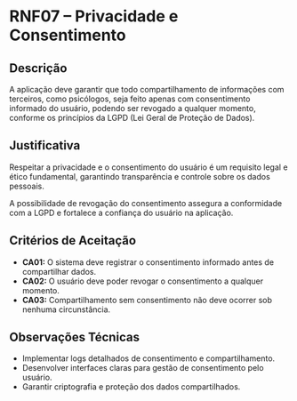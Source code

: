 # RNF07 – Privacidade e Consentimento

## Descrição  
A aplicação deve garantir que todo compartilhamento de informações com terceiros, como psicólogos, seja feito apenas com consentimento informado do usuário, podendo ser revogado a qualquer momento, conforme os princípios da LGPD (Lei Geral de Proteção de Dados).

## Justificativa  
Respeitar a privacidade e o consentimento do usuário é um requisito legal e ético fundamental, garantindo transparência e controle sobre os dados pessoais.

A possibilidade de revogação do consentimento assegura a conformidade com a LGPD e fortalece a confiança do usuário na aplicação.

## Critérios de Aceitação  
- **CA01:** O sistema deve registrar o consentimento informado antes de compartilhar dados.  
- **CA02:** O usuário deve poder revogar o consentimento a qualquer momento.  
- **CA03:** Compartilhamento sem consentimento não deve ocorrer sob nenhuma circunstância.

## Observações Técnicas  
- Implementar logs detalhados de consentimento e compartilhamento.  
- Desenvolver interfaces claras para gestão de consentimento pelo usuário.  
- Garantir criptografia e proteção dos dados compartilhados.

